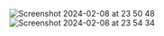 ![Screenshot 2024-02-08 at 23 50 48](https://github.com/EdennBar/bookcart-ts-playwright/assets/88652432/3fcc3223-1d6d-4fa9-ba45-4e7ef92a644b)
![Screenshot 2024-02-08 at 23 54 34](https://github.com/EdennBar/bookcart-ts-playwright/assets/88652432/d9cc3ed3-6573-45fc-a55e-46fb6a05416b)
